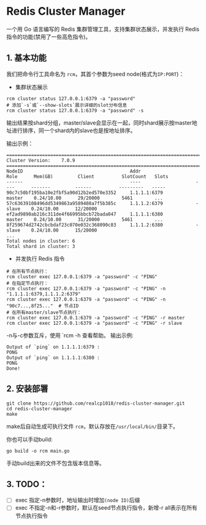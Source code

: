 # Redis Cluster Manager

一个用 Go 语言编写的 Redis 集群管理工具，支持集群状态展示，并发执行 Redis 指令的功能(禁用了一些高危指令)。

## 1. 基本功能
我们把命令行工具命名为 `rcm`，其首个参数为seed node(格式为`IP:PORT`)：
- 集群状态展示
```
rcm cluster status 127.0.0.1:6379 -a "password"
# 添加`-s`或`--show-slots`展示详细的slot分布信息
rcm cluster status 127.0.0.1:6379 -a "password" -s
```
输出结果按shard分组，master/slave会显示在一起，同时shard展示按master地址进行排序，同一个shard内的slave也是按地址排序。

输出示例：
```text
================================================================================================================================
Cluster Version:    7.0.9
================================================================================================================================
NodeID                                       Addr                    Role      Mem(GB)         Client          SlotCount   Slots
------                                       ----                    ----      -------         ------          ---------   -----
90c7c50bf195ba10e2fbf5a90d12b2ed570e3352     1.1.1.1:6379            master    0.24/10.00      29/20000        5461        ...
57c63639108496dd5349863a9589408a7f5b385c     1.1.1.2:6379            -slave    0.24/10.00      12/20000                    
ef2ad9890ab216c311de4f66995bbcb72bada047     1.1.1.1:6380            master    0.24/10.00      31/20000        5461        ...
8f259674d2742cbcbdaf23c070e032c368090c83     1.1.1.2:6380            -slave    0.24/10.00      15/20000                    
...         
Total nodes in cluster: 6
Total shard in cluster: 3
```
- 并发执行 Redis 指令
```
# 在所有节点执行：
rcm cluster exec 127.0.0.1:6379 -a "password" -c "PING"
# 在指定节点执行：
rcm cluster exec 127.0.0.1:6379 -a "password" -c "PING" -n "1.1.1.1:6379,1.1.1.2:6379"
rcm cluster exec 127.0.0.1:6379 -a "password" -c "PING" -n "90c7...,8f25..."  # 节点ID
# 在所有master/slave节点执行：
rcm cluster exec 127.0.0.1:6379 -a "password" -c "PING" -r master
rcm cluster exec 127.0.0.1:6379 -a "password" -c "PING" -r slave
```
-n与-c参数互斥，使用 `rcm -h 查看帮助。
输出示例:
```text
Output of `ping` on 1.1.1.1:6379 :
PONG
Output of `ping` on 1.1.1.1:6380 :
PONG
Done!
```

## 2. 安装部署
```
git clone https://github.com/realcp1018/redis-cluster-manager.git
cd redis-cluster-manager
make
```
make后自动生成可执行文件 `rcm`，默认存放在`/usr/local/bin/`目录下。

你也可以手动build:
```
go build -o rcm main.go
```
手动build出来的文件不包含版本信息等。

## 3. TODO：
- [ ] exec 指定-n参数时，地址输出时增加`(node ID)`后缀
- [ ] exec 不指定-n和-r参数时，默认在seed节点执行指令，新增-r all表示在所有节点执行指令